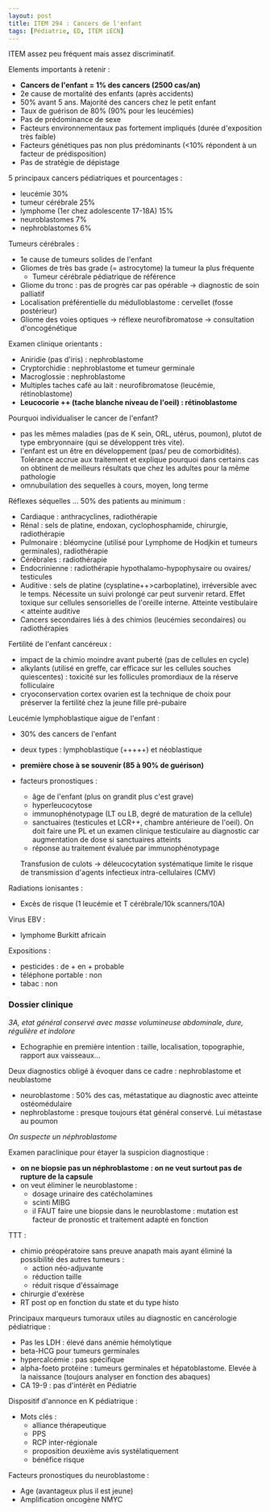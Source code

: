 ```yaml
---
layout: post
title: ITEM 294 : Cancers de l'enfant
tags: [Pédiatrie, ED, ITEM iECN]
---
```


 ITEM assez peu fréquent mais assez discriminatif.

Elements importants à retenir :
- **Cancers de l'enfant = 1% des cancers (2500 cas/an)**
- 2e cause de mortalité des enfants (après accidents)
- 50% avant 5 ans. Majorité des cancers chez le petit enfant
- Taux de guérison de 80% (90% pour les leucémies)
- Pas de prédominance de sexe
- Facteurs environnementaux pas fortement impliqués (durée d'exposition très faible)
- Facteurs génétiques pas non plus prédominants (<10% répondent à un facteur de prédisposition)
- Pas de stratégie de dépistage

5 principaux cancers pédiatriques et pourcentages :
- leucémie 30%
- tumeur cérébrale 25%
- lymphome (1er chez adolescente 17-18A) 15%
- neuroblastomes 7%
- nephroblastomes 6%

Tumeurs cérébrales :
- 1e cause de tumeurs solides de l'enfant
- Gliomes de très bas grade (= astrocytome) la tumeur la plus fréquente
  - Tumeur cérébrale pédiatrique de référence
- Gliome du tronc : pas de progrès car pas opérable -> diagnostic de soin palliatif
- Localisation préférentielle du médulloblastome : cervellet (fosse postérieur)
- Gliome des voies optiques -> réflexe neurofibromatose -> consultation d'oncogénétique

Examen clinique orientants :
- Aniridie (pas d'iris) : nephroblastome
- Cryptorchidie : nephroblastome et tumeur germinale
- Macroglossie : nephroblastome
- Multiples taches café au lait : neurofibromatose (leucémie, rétinoblastome)
- **Leucocorie ++ (tache blanche niveau de l'oeil) : rétinoblastome**

Pourquoi individualiser le cancer de l'enfant?
- pas les mêmes maladies (pas de K sein, ORL, utérus, poumon), plutot de type embryonnaire (qui se développent très vite).
- l'enfant est un être en développement (pas/ peu de comorbidités). Tolérance accrue aux traitement et explique pourquoi dans certains cas on obtinent de meilleurs résultats que chez les adultes pour la même pathologie
- omnubuilation des sequelles à cours, moyen, long terme

Réflexes séquelles ... 50% des patients au minimum :
- Cardiaque : anthracyclines, radiothérapie
- Rénal : sels de platine, endoxan, cyclophosphamide, chirurgie, radiothérapie
- Pulmonaire : bléomycine (utilisé pour Lymphome de Hodjkin et tumeurs germinales), radiothérapie
- Cérébrales : radiothérapie
- Endocrinienne : radiothérapie hypothalamo-hypophysaire ou ovaires/ testicules
- Auditive : sels de platine (cysplatine++>carboplatine), irréversible avec le temps. Nécessite un suivi prolongé car peut survenir retard. Effet toxique sur cellules sensorielles de l'oreille interne. Atteinte vestibulaire < atteinte auditive
- Cancers secondaires liés à des chimios (leucémies secondaires) ou radiothérapies

Fertilité de l'enfant cancéreux :
- impact de la chimio moindre avant puberté (pas de cellules en cycle)
- alkylants (utilisé en greffe, car efficace sur les cellules souches quiescentes) : toxicité sur les follicules promordiaux de la réserve folliculaire
- cryoconservation cortex ovarien est la technique de choix pour préserver la fertilité chez la jeune fille pré-pubaire

Leucémie lymphoblastique aigue de l'enfant :
- 30% des cancers de l'enfant
- deux types : lymphoblastique (+++++) et néoblastique
- **première chose à se souvenir (85 à 90% de guérison)**
- facteurs pronostiques :
  - âge de l'enfant (plus on grandit plus c'est grave)
  - hyperleucocytose
  - immunophénotypage (LT ou LB, degré de maturation de la cellule)
  - sanctuaires (testicules et LCR++, chambre antérieure de l'oeil). On doit faire une PL et un examen clinique testiculaire au diagnostic car augmentation de dose si sanctuaires atteints
  - réponse au traitement évaluée par immunophénotypage

  Transfusion de culots -> déleucocytation systématique limite le risque de transmission d'agents infectieux intra-cellulaires (CMV)

Radiations ionisantes :
- Excès de risque (1 leucémie et T cérébrale/10k scanners/10A)

Virus EBV :
- lymphome Burkitt africain

Expositions :
- pesticides : de + en + probable
- téléphone portable : non
- tabac : non

### Dossier clinique

_3A, etat général conservé avec masse volumineuse abdominale, dure, régulière et indolore_
- Echographie en première intention : taille, localisation, topographie, rapport aux vaisseaux...

Deux diagnostics obligé à évoquer dans ce cadre : nephroblastome et neublastome
- neuroblastome : 50% des cas, métastatique au diagnostic avec atteinte ostéomédulaire
- nephroblastome : presque toujours état général conservé. Lui métastase au poumon

_On suspecte un néphroblastome_

Examen paraclinique pour étayer la suspicion diagnostique :
- **on ne biopsie pas un néphroblastome : on ne veut surtout pas de rupture de la capsule**
- on veut éliminer le neuroblastome :
  - dosage urinaire des catécholamines
  - scinti MIBG
  - il FAUT faire une biopsie dans le neuroblastome : mutation est facteur de pronostic et traitement adapté en fonction

TTT :
- chimio préopératoire sans preuve anapath mais ayant éliminé la possibilité des autres tumeurs :
  - action néo-adjuvante
  - réduction taille
  - réduit risque d'éssaimage
- chirurgie d'exérèse
- RT post op en fonction du state et du type histo

Principaux marqueurs tumoraux utiles au diagnostic en cancérologie pédiatrique :
- Pas les LDH : élevé dans anémie hémolytique
- beta-HCG pour tumeurs germinales
- hypercalcémie : pas spécifique
- alpha-foeto protéine : tumeurs germinales et hépatoblastome. Elevée à la naissance (toujours analyser en fonction des abaques)
- CA 19-9 : pas d'intérêt en Pédiatrie

Dispositif d'annonce en K pédiatrique :
- Mots clés :
  - alliance thérapeutique
  - PPS
  - RCP inter-régionale
  - proposition deuxième avis systélatiquement
  - bénéfice risque

Facteurs pronostiques du neuroblastome :
- Age (avantageux plus il est jeune)
- Amplification oncogène NMYC
